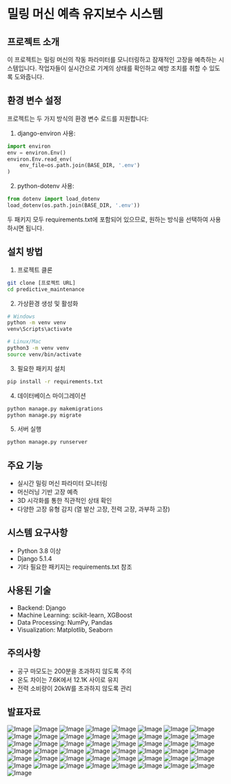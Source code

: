 # 밀링 머신 예측 유지보수 시스템

## 프로젝트 소개
이 프로젝트는 밀링 머신의 작동 파라미터를 모니터링하고 잠재적인 고장을 예측하는 시스템입니다. 
작업자들이 실시간으로 기계의 상태를 확인하고 예방 조치를 취할 수 있도록 도와줍니다.

## 환경 변수 설정

프로젝트는 두 가지 방식의 환경 변수 로드를 지원합니다:

1. django-environ 사용:
```python
import environ
env = environ.Env()
environ.Env.read_env(
    env_file=os.path.join(BASE_DIR, '.env')
)
```

2. python-dotenv 사용:
```python
from dotenv import load_dotenv
load_dotenv(os.path.join(BASE_DIR, '.env'))
```

두 패키지 모두 requirements.txt에 포함되어 있으므로, 원하는 방식을 선택하여 사용하시면 됩니다.

## 설치 방법

1. 프로젝트 클론
```bash
git clone [프로젝트 URL]
cd predictive_maintenance
```

2. 가상환경 생성 및 활성화
```bash
# Windows
python -m venv venv
venv\Scripts\activate

# Linux/Mac
python3 -m venv venv
source venv/bin/activate
```

3. 필요한 패키지 설치
```bash
pip install -r requirements.txt
```

4. 데이터베이스 마이그레이션
```bash
python manage.py makemigrations
python manage.py migrate
```

5. 서버 실행
```bash
python manage.py runserver
```

## 주요 기능
- 실시간 밀링 머신 파라미터 모니터링
- 머신러닝 기반 고장 예측
- 3D 시각화를 통한 직관적인 상태 확인
- 다양한 고장 유형 감지 (열 발산 고장, 전력 고장, 과부하 고장)

## 시스템 요구사항
- Python 3.8 이상
- Django 5.1.4
- 기타 필요한 패키지는 requirements.txt 참조

## 사용된 기술
- Backend: Django
- Machine Learning: scikit-learn, XGBoost
- Data Processing: NumPy, Pandas
- Visualization: Matplotlib, Seaborn

## 주의사항
- 공구 마모도는 200분을 초과하지 않도록 주의
- 온도 차이는 7.6K에서 12.1K 사이로 유지
- 전력 소비량이 20kW를 초과하지 않도록 관리

## 발표자료
![Image](https://github.com/user-attachments/assets/67aca0f7-bf01-4773-9544-b700c9ae6b6f)
![Image](https://github.com/user-attachments/assets/6d2f89c8-e36c-4785-8210-3efc745c6c58)
![Image](https://github.com/user-attachments/assets/855654bd-8622-413c-bc88-3c8ecfba836f)
![Image](https://github.com/user-attachments/assets/b6eb9748-4db0-4882-9a45-a4e37410bb70)
![Image](https://github.com/user-attachments/assets/583b25f9-d0db-48a6-aa9f-3b26abd4426a)
![Image](https://github.com/user-attachments/assets/39a5036b-d23d-49a2-81f4-c4e162d76e58)
![Image](https://github.com/user-attachments/assets/5f435e7c-94a0-40ac-a095-cf1f2318b8fe)
![Image](https://github.com/user-attachments/assets/dda6e570-48e1-402e-a5c8-bc0293b5e1e2)
![Image](https://github.com/user-attachments/assets/7d54ab1a-b70b-4222-a3c5-6a59592b3452)
![Image](https://github.com/user-attachments/assets/7f10db74-23c4-4292-a2b5-54f11a7e0c7c)
![Image](https://github.com/user-attachments/assets/7a4c1945-ff42-4dd9-ac1a-66a5ee300873)
![Image](https://github.com/user-attachments/assets/d73a8a9b-24b3-4884-8051-93c61585d9fd)
![Image](https://github.com/user-attachments/assets/c4486382-be35-432a-aa1b-430eca7756fe)
![Image](https://github.com/user-attachments/assets/dc14d4bb-d134-47fd-8dc9-99278ea19f0e)
![Image](https://github.com/user-attachments/assets/8d60c5f6-9e1a-428b-a806-db3fdbf4d43a)
![Image](https://github.com/user-attachments/assets/83828964-c08a-4706-9303-f7380392f8f3)
![Image](https://github.com/user-attachments/assets/21070a9d-eaa9-4a64-ac6c-8f5cff6efd29)
![Image](https://github.com/user-attachments/assets/51ffd17a-ca34-4072-8761-c05fdfa41328)
![Image](https://github.com/user-attachments/assets/8d0ebcdf-9457-46fa-bb45-7ca5c8dabffe)
![Image](https://github.com/user-attachments/assets/737c1b93-47e4-4794-9fa7-38f665349a4b)
![Image](https://github.com/user-attachments/assets/0eaec21f-ebc1-4ada-bddc-a9b02c9eb9ee)
![Image](https://github.com/user-attachments/assets/e232c0e8-36be-486a-9db0-80fc22ca67e1)
![Image](https://github.com/user-attachments/assets/cd162570-aa23-476a-8b0e-a7abb734a2ef)
![Image](https://github.com/user-attachments/assets/e935fa86-d97d-449b-966a-6d0dbf4e3756)
![Image](https://github.com/user-attachments/assets/abdc3ce8-d2ad-456a-965c-82c4e3423319)
![Image](https://github.com/user-attachments/assets/0dd419ed-f4f4-4d4e-a8ce-1e844649bcf0)
![Image](https://github.com/user-attachments/assets/687b8558-55ae-4157-8094-8728385ed628)
![Image](https://github.com/user-attachments/assets/d7c1d2e9-308f-4436-832e-d5a42549d39d)
![Image](https://github.com/user-attachments/assets/0d33c682-20ca-401b-ac82-f623ed67cbd5)
![Image](https://github.com/user-attachments/assets/018732c9-cf34-46dd-9263-28a766dfbcb8)
![Image](https://github.com/user-attachments/assets/3019a9dc-c58d-44b2-9023-bcefefb40f6c)
![Image](https://github.com/user-attachments/assets/307ffbf9-4b6b-4ad2-8f23-42797398d517)
![Image](https://github.com/user-attachments/assets/d5b8fb8a-3337-44f7-bf5a-2c727fe7ba90)
![Image](https://github.com/user-attachments/assets/c262413a-b1a7-421e-b673-5345ad9dee5f)
![Image](https://github.com/user-attachments/assets/5c10f968-096e-4ea9-82bb-b14c2ca0882d)
![Image](https://github.com/user-attachments/assets/942108c1-00d8-4b79-bfcd-90c4afc1f124)
![Image](https://github.com/user-attachments/assets/9428496c-8990-41d5-a5ad-25a7e7981970)
![Image](https://github.com/user-attachments/assets/60f0b27d-8c49-45c2-88e2-c724bcc7297d)
![Image](https://github.com/user-attachments/assets/395e07d8-be0c-4402-adf5-07e7eff62461)
![Image](https://github.com/user-attachments/assets/b6daafb4-a187-4c6f-98d2-a76a83a096d9)
![Image](https://github.com/user-attachments/assets/8bbe24a8-c9e9-426a-af72-1a8f85596216)
![Image](https://github.com/user-attachments/assets/6a605f6b-bc70-435d-afd0-dcb38f44b24f)
![Image](https://github.com/user-attachments/assets/2a1d6d39-1e93-4a4b-9030-dcd3c69297af)
![Image](https://github.com/user-attachments/assets/1b853e2d-0ab3-4bc1-9e16-9bd250c118cd)
![Image](https://github.com/user-attachments/assets/87cec791-4595-4fde-a5ed-a2aca7c9c906)
![Image](https://github.com/user-attachments/assets/c5c0cf57-ca37-424b-aff6-5c4edb1466be)
![Image](https://github.com/user-attachments/assets/767ca1c5-d483-47a3-8255-e427a7f2f74e)
![Image](https://github.com/user-attachments/assets/16c27606-385b-4c9c-9bbd-c8fe17632bac)
![Image](https://github.com/user-attachments/assets/24e34dcf-375d-4bc0-b8a0-2bd438c8a4be)
